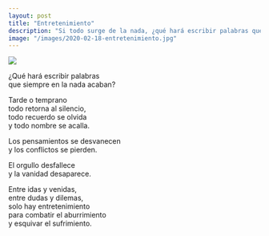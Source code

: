 ```yaml
---
layout: post
title: "Entretenimiento"
description: "Si todo surge de la nada, ¿qué hará escribir palabras que siempre en la nada acaban?"
image: "/images/2020-02-18-entretenimiento.jpg"
---
```


<img src="{{page.image | prepend: site.baseurl}}" class="round">

¿Qué hará escribir palabras  
que siempre en la nada acaban?

Tarde o temprano  
todo retorna al silencio,  
todo recuerdo se olvida  
y todo nombre se acalla.

Los pensamientos se desvanecen  
y los conflictos se pierden.

El orgullo desfallece  
y la vanidad desaparece.

Entre idas y venidas,  
entre dudas y dilemas,  
solo hay entretenimiento  
para combatir el aburrimiento  
y esquivar el sufrimiento.